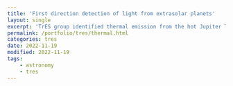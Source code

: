 ```yaml
---
title: 'First direction detection of light from extrasolar planets'
layout: single
excerpt: 'TrES group identified thermal emission from the hot Jupiter TrES-1'
permalink: /portfolio/tres/thermal.html
categories: tres
date: 2022-11-19
modified: 2022-11-19
tags:
    - astronomy
    - tres
---
```

